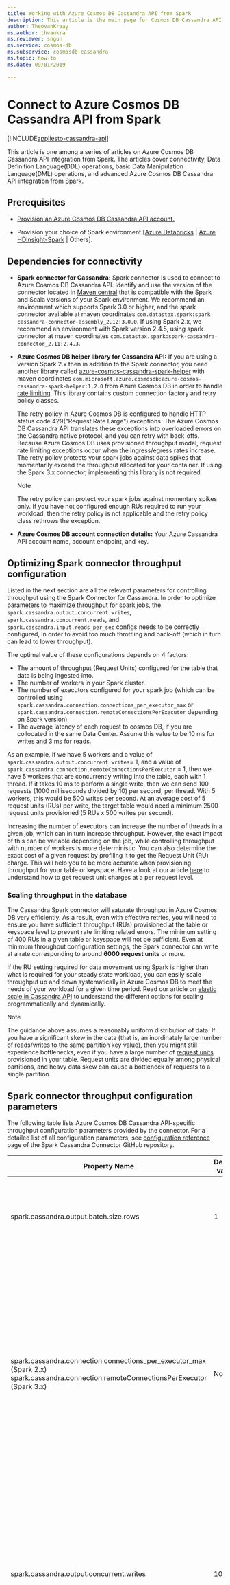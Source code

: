 ```yaml
---
title: Working with Azure Cosmos DB Cassandra API from Spark 
description: This article is the main page for Cosmos DB Cassandra API integration from Spark.
author: TheovanKraay
ms.author: thvankra
ms.reviewer: sngun
ms.service: cosmos-db
ms.subservice: cosmosdb-cassandra
ms.topic: how-to
ms.date: 09/01/2019

---
```


# Connect to Azure Cosmos DB Cassandra API from Spark
[!INCLUDE[appliesto-cassandra-api](../includes/appliesto-cassandra-api.md)]

This article is one among a series of articles on Azure Cosmos DB Cassandra API integration from Spark. The articles cover connectivity, Data Definition Language(DDL) operations, basic Data Manipulation Language(DML) operations, and advanced Azure Cosmos DB Cassandra API integration from Spark. 

## Prerequisites
* [Provision an Azure Cosmos DB Cassandra API account.](manage-data-dotnet.md#create-a-database-account)

* Provision your choice of Spark environment [[Azure Databricks](/azure/databricks/scenarios/quickstart-create-databricks-workspace-portal) | [Azure HDInsight-Spark](../../hdinsight/spark/apache-spark-jupyter-spark-sql.md) | Others].

## Dependencies for connectivity
* **Spark connector for Cassandra:**
  Spark connector is used to connect to Azure Cosmos DB Cassandra API.  Identify and use the version of the connector located in [Maven central]( https://mvnrepository.com/artifact/com.datastax.spark/spark-cassandra-connector) that is compatible with the Spark and Scala versions of your Spark environment. We recommend an environment which supports Spark 3.0 or higher, and the spark connector available at maven coordinates `com.datastax.spark:spark-cassandra-connector-assembly_2.12:3.0.0`. If using Spark 2.x, we recommend an environment with Spark version 2.4.5, using spark connector at maven coordinates `com.datastax.spark:spark-cassandra-connector_2.11:2.4.3`.


* **Azure Cosmos DB helper library for Cassandra API:**
  If you are using a version Spark 2.x then in addition to the Spark connector, you need another library called [azure-cosmos-cassandra-spark-helper]( https://search.maven.org/artifact/com.microsoft.azure.cosmosdb/azure-cosmos-cassandra-spark-helper/1.2.0/jar) with maven coordinates `com.microsoft.azure.cosmosdb:azure-cosmos-cassandra-spark-helper:1.2.0` from Azure Cosmos DB in order to handle [rate limiting](./scale-account-throughput.md#handling-rate-limiting-429-errors). This library contains custom connection factory and retry policy classes.

  The retry policy in Azure Cosmos DB is configured to handle HTTP status code 429("Request Rate Large") exceptions. The Azure Cosmos DB Cassandra API translates these exceptions into overloaded errors on the Cassandra native protocol, and you can retry with back-offs. Because Azure Cosmos DB uses provisioned throughput model, request rate limiting exceptions occur when the ingress/egress rates increase. The retry policy protects your spark jobs against data spikes that momentarily exceed the throughput allocated for your container. If using the Spark 3.x connector, implementing this library is not required. 

  > [!NOTE] 
  > The retry policy can protect your spark jobs against momentary spikes only. If you have not configured enough RUs required to run your workload, then the retry policy is not applicable and the retry policy class rethrows the exception.

* **Azure Cosmos DB account connection details:** Your Azure Cassandra API account name, account endpoint, and key.

## Optimizing Spark connector throughput configuration 

Listed in the next section are all the relevant parameters for controlling throughput using the Spark Connector for Cassandra. In order to optimize parameters to maximize throughput for spark jobs, the `spark.cassandra.output.concurrent.writes`, `spark.cassandra.concurrent.reads`, and `spark.cassandra.input.reads_per_sec` configs needs to be correctly configured, in order to avoid too much throttling and back-off (which in turn can lead to lower throughput).

The optimal value of these configurations depends on 4 factors:

-	The amount of throughput (Request Units) configured for the table that data is being ingested into.
- The number of workers in your Spark cluster.
-	The number of executors configured for your spark job (which can be controlled using `spark.cassandra.connection.connections_per_executor_max` or `spark.cassandra.connection.remoteConnectionsPerExecutor` depending on Spark version)
-	The average latency of each request to cosmos DB, if you are collocated in the same Data Center. Assume this value to be 10 ms for writes and 3 ms for reads.

As an example, if we have 5 workers and a value of `spark.cassandra.output.concurrent.writes`= 1, and a value of `spark.cassandra.connection.remoteConnectionsPerExecutor` = 1, then we have 5 workers that are concurrently writing into the table, each with 1 thread. If it takes 10 ms to perform a single write, then we can send 100 requests (1000 milliseconds divided by 10) per second, per thread. With 5 workers, this would be 500 writes per second. At an average cost of 5 request units (RUs) per write, the target table would need a minimum 2500 request units provisioned (5 RUs x 500 writes per second).

Increasing the number of executors can increase the number of threads in a given job, which can in turn increase throughput. However, the exact impact of this can be variable depending on the job, while controlling throughput with number of workers is more deterministic. You can also determine the exact cost of a given request by profiling it to get the Request Unit (RU) charge. This will help you to be more accurate when provisioning throughput for your table or keyspace. Have a look at our article [here](./find-request-unit-charge-cassandra.md) to understand how to get request unit charges at a per request level. 

### Scaling throughput in the database

The Cassandra Spark connector will saturate throughput in Azure Cosmos DB very efficiently. As a result, even with effective retries, you will need to ensure you have sufficient throughput (RUs) provisioned at the table or keyspace level to prevent rate limiting related errors. The minimum setting of 400 RUs in a given table or keyspace will not be sufficient. Even at minimum throughput configuration settings, the Spark connector can write at a rate corresponding to around **6000 request units** or more.

If the RU setting required for data movement using Spark is higher than what is required for your steady state workload, you can easily scale throughput up and down systematically in Azure Cosmos DB to meet the needs of your workload for a given time period. Read our article on [elastic scale in Cassandra API](scale-account-throughput.md) to understand the different options for scaling programmatically and dynamically. 

> [!NOTE]
> The guidance above assumes a reasonably uniform distribution of data. If you have a significant skew in the data (that is, an inordinately large number of reads/writes to the same partition key value), then you might still experience bottlenecks, even if you have a large number of [request units](./request-units.md) provisioned in your table. Request units are divided equally among physical partitions, and heavy data skew can cause a bottleneck of requests to a single partition.
    
## Spark connector throughput configuration parameters

The following table lists Azure Cosmos DB Cassandra API-specific throughput configuration parameters provided by the connector. For a detailed list of all configuration parameters, see [configuration reference](https://github.com/datastax/spark-cassandra-connector/blob/master/doc/reference.md) page of the Spark Cassandra Connector GitHub repository.

| **Property Name** | **Default value** | **Description** |
|---------|---------|---------|
| spark.cassandra.output.batch.size.rows |  1 |Number of rows per single batch. Set this parameter to 1. This parameter is used to achieve higher throughput for heavy workloads. |
| spark.cassandra.connection.connections_per_executor_max (Spark 2.x) spark.cassandra.connection.remoteConnectionsPerExecutor (Spark 3.x)  | None | Maximum number of connections per node per executor. 10*n is equivalent to 10 connections per node in an n-node Cassandra cluster. So, if you require 5 connections per node per executor for a 5 node Cassandra cluster, then you should set this configuration to 25. Modify this value based on the degree of parallelism or the number of executors that your spark jobs are configured for.   |
| spark.cassandra.output.concurrent.writes  |  100 | Defines the number of parallel writes that can occur per executor. Because you set "batch.size.rows" to 1, make sure to scale up this value accordingly. Modify this value based on the degree of parallelism or the throughput that you want to achieve for your workload. |
| spark.cassandra.concurrent.reads |  512 | Defines the number of parallel reads that can occur per executor. Modify this value based on the degree of parallelism or the throughput that you want to achieve for your workload  |
| spark.cassandra.output.throughput_mb_per_sec  | None | Defines the total write throughput per executor. This parameter can be used as an upper limit for your spark job throughput, and base it on the provisioned throughput of your Cosmos container.   |
| spark.cassandra.input.reads_per_sec| None   | Defines the total read throughput per executor. This parameter can be used as an upper limit for your spark job throughput, and base it on the provisioned throughput of your Cosmos container.  |
| spark.cassandra.output.batch.grouping.buffer.size |  1000  | Defines the number of batches per single spark task that can be stored in memory before sending to Cassandra API |
| spark.cassandra.connection.keep_alive_ms | 60000 | Defines the period of time until which unused connections are available. | 

Adjust the throughput and degree of parallelism of these parameters based on the workload you expect for your spark jobs, and the throughput you have provisioned for your Cosmos DB account.


## Connecting to Azure Cosmos DB Cassandra API from Spark

### cqlsh
The following commands detail how to connect to Azure CosmosDB Cassandra API from cqlsh.  This is useful for validation as you run through the samples in Spark.<br>
**From Linux/Unix/Mac:**

```bash
export SSL_VERSION=TLSv1_2
export SSL_VALIDATE=false
cqlsh.py YOUR-COSMOSDB-ACCOUNT-NAME.cassandra.cosmosdb.azure.com 10350 -u YOUR-COSMOSDB-ACCOUNT-NAME -p YOUR-COSMOSDB-ACCOUNT-KEY --ssl
```

### 1.  Azure Databricks
The article below covers Azure Databricks cluster provisioning, cluster configuration for connecting to Azure Cosmos DB Cassandra API, and several sample notebooks that cover DDL operations, DML operations and more.<BR>
[Work with Azure Cosmos DB Cassandra API from Azure Databricks](spark-databricks.md)<BR>
  
### 2.  Azure HDInsight-Spark
The article below covers HDinsight-Spark service, provisioning, cluster configuration for connecting to Azure Cosmos DB Cassandra API, and several sample notebooks that cover DDL operations, DML operations and more.<BR>
[Work with Azure Cosmos DB Cassandra API from Azure HDInsight-Spark](spark-hdinsight.md)
 
### 3.  Spark environment in general
While the sections above were specific to Azure Spark-based PaaS services, this section covers any general Spark environment.  Connector dependencies, imports, and Spark session configuration are detailed below. The "Next steps" section covers code samples for DDL operations, DML operations and more.  

#### Connector dependencies:

1. Add the maven coordinates to get the [Cassandra connector for Spark](cassandra/connect-spark-configuration.md#dependencies-for-connectivity)
2. Add the maven coordinates for the [Azure Cosmos DB helper library](cassandra/connect-spark-configuration.md#dependencies-for-connectivity) for Cassandra API

#### Imports:

```scala
import org.apache.spark.sql.cassandra._
//Spark connector
import com.datastax.spark.connector._
import com.datastax.spark.connector.cql.CassandraConnector

//CosmosDB library for multiple retry
import com.microsoft.azure.cosmosdb.cassandra
```

#### Spark session configuration:

```scala
//Connection-related
spark.conf.set("spark.cassandra.connection.host","YOUR_ACCOUNT_NAME.cassandra.cosmosdb.azure.com")
spark.conf.set("spark.cassandra.connection.port","10350")
spark.conf.set("spark.cassandra.connection.ssl.enabled","true")
spark.conf.set("spark.cassandra.auth.username","YOUR_ACCOUNT_NAME")
spark.conf.set("spark.cassandra.auth.password","YOUR_ACCOUNT_KEY")
spark.conf.set("spark.cassandra.connection.factory", "com.microsoft.azure.cosmosdb.cassandra.CosmosDbConnectionFactory")

//Throughput-related. You can adjust the values as needed
spark.conf.set("spark.cassandra.output.batch.size.rows", "1")
//spark.conf.set("spark.cassandra.connection.connections_per_executor_max", "10") // Spark 2.x
spark.conf.set("spark.cassandra.connection.remoteConnectionsPerExecutor", "10") // Spark 3.x
spark.conf.set("spark.cassandra.output.concurrent.writes", "1000")
spark.conf.set("spark.cassandra.concurrent.reads", "512")
spark.conf.set("spark.cassandra.output.batch.grouping.buffer.size", "1000")
spark.conf.set("spark.cassandra.connection.keep_alive_ms", "600000000")
```

## Next steps

The following articles demonstrate Spark integration with Azure Cosmos DB Cassandra API. 
 
* [DDL operations](spark-ddl-operations.md)
* [Create/insert operations](spark-create-operations.md)
* [Read operations](spark-read-operation.md)
* [Upsert operations](spark-upsert-operations.md)
* [Delete operations](spark-delete-operation.md)
* [Aggregation operations](spark-aggregation-operations.md)
* [Table copy operations](spark-table-copy-operations.md)